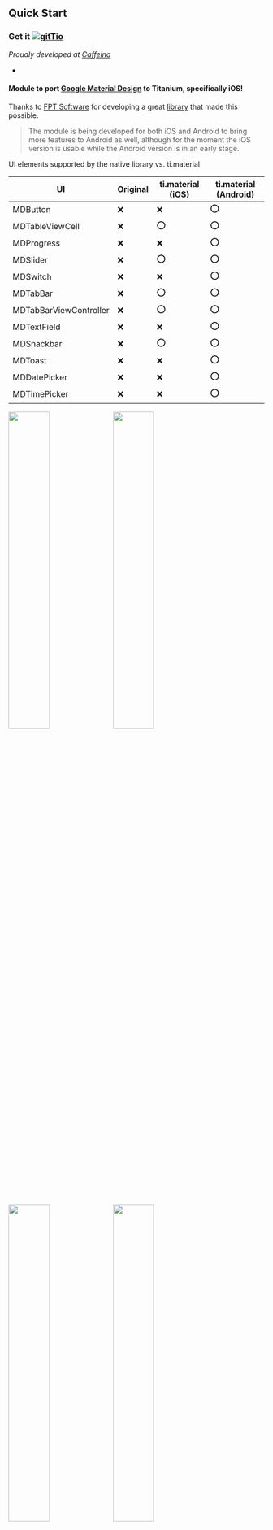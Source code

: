 <!-- <img src="logo.jpg" /> -->

## Quick Start

### Get it [![gitTio](http://gitt.io/badge.svg)](http://gitt.io/component/ti.material)

*Proudly developed at [Caffeina](http://caffeina.com)*

-

#### Module to port [Google Material Design](http://www.google.com/design/spec/material-design/introduction.html) to Titanium, specifically iOS!

Thanks to [FPT Software](http://www.fpt-software.com/) for developing a great [library](https://github.com/fpt-software/Material-Controls-For-iOS) that made this possible.

>The module is being developed for both iOS and Android to bring more features to Android as well, although for the moment the iOS version is usable while the Android version is in an early stage.

UI elements supported by the native library vs. ti.material

UI | Original | ti.material (iOS) | ti.material (Android)
--- | ---| --- | ----
MDButton | :x: | :x: | :o:
MDTableViewCell | :x: | :o: | :o:
MDProgress | :x: | :x: | :o:
MDSlider | :x: | :o: | :o:
MDSwitch | :x: | :x: | :o:
MDTabBar | :x: | :o: | :o:
MDTabBarViewController | :x: | :o: | :o:
MDTextField | :x: | :x: | :o:
MDSnackbar | :x: | :o: | :o:
MDToast | :x: | :x: | :o:
MDDatePicker | :x: | :x: | :o:
MDTimePicker | :x: | :x: | :o:

<image src="http://i.imgur.com/HZ5465U.png" width="40%"/>
<image src="http://i.imgur.com/YhSj7k0.png"  width="40%"/>
<image src="http://i.imgur.com/GVs8pR0.png" width="40%"/>
<image src="http://i.imgur.com/paB5ieB.png" width="40%"/>


## Install the module

Unzip the latest release in your module directory and add to tiapp modules, then add the module to **tiapp.xml**

```xml
<module platform="ios">ti.material</module>
```

or through gitTio

```bash
$ gittio install ti.material
```

Initialize it as below

```javascript
var Material = require("ti.material");
```

## MDButton

Creating a button is very straightforward. 

```javascript
var button = Material.createButton({});
```

The button accepts the following list of properties:

### Properties

Property | Type | Default | Description
--- | --- | --- | ----
title | String | App Title | The title to show in the notification center.
color | String | n/a | The color of the button title
touchFeedbackColor | String | n/a | The color of the ripple effect of the button
backgroundColor | String | n/a | The color of the button background
style | int | 0 | The style of the button going from 0 to 3. The last two being FAB
font | font object | system font | The font of the button title
enabled | Bool | true | Determines whether the element is enabled or not
opacity | float | 1.0 | Opacity of the element
rotated | Bool | false | Sets the rotation status of the FAB (style 3) button
imageNormal | String | null | The image instead of the title for a FAB button in the not rotated state
imageRotated | String | null | Same as above but for the rotated state of the button

### Events

Inherited from titanium:

- touchstart
- touchend
- touchmove
- touchcancel
- click
- dblclick

new:

- rotationstarted
- rotationcompleted

## MDSwitch

To create a switch use the following code. 

```javascript
var switch_ = Material.createSwitch({});
```

It accepts these properties:

### Properties

Property | Type | Default | Description
--- | --- | --- | ----
height | float | Ti.UI.FILL | This property doesn't change the size of the actual switch but it's parent container
width | float | Ti.UI.FILL | This property doesn't change the size of the actual switch but it's parent container
trackOnColor | String | n/a | Color for the track of the switch when it is positioned on `On`
trackOffColor | String | n/a | Color for the track of the switch when it is positioned on `Off` 
thumbOnColor | String | n/a | Color for the switch thumb when positioned to `On`
thumbOffColor | String | n/a | Color for the switch thumb when positioned to `Off`

### Events

- change

## MDProgress

To create a progressbar use the following code. 

```javascript
var pb = Material.createProgressBar({});
```

It accepts these properties:

### Properties

Property | Type | Default | Description
--- | --- | --- | ----
value | float | 0 | Determines the progress
width | float | Ti.UI.FILL | Sets the width of the progressbar
trackTintColor | String | `transparent` | Color for the track
tintColor | String | `transparent` | Color of the progress
radius | float | 50 | Radius of the circular progressbar
progressSyle | enum | 0 | 0 stands for **circular**, 1 is for **linear** progressbar
progressType | enum | 0 | 0 is for **indeterminate**, 1 is for **determinate**

### Events

n/a

## LICENSE

MIT.

